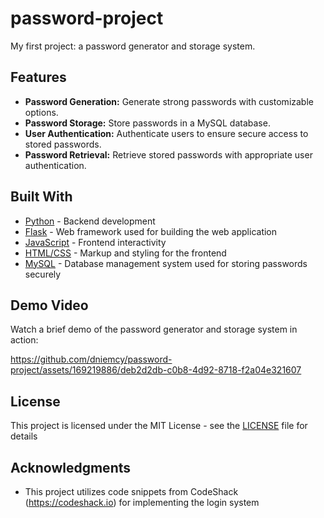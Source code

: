 # password-project
My first project: a password generator and storage system. 

## Features
* **Password Generation:** Generate strong passwords with customizable options.
* **Password Storage:** Store passwords in a MySQL database.
* **User Authentication:** Authenticate users to ensure secure access to stored passwords.
* **Password Retrieval:** Retrieve stored passwords with appropriate user authentication.

## Built With
- [Python](https://www.python.org/) - Backend development
- [Flask](https://flask.palletsprojects.com/) - Web framework used for building the web application
- [JavaScript](https://developer.mozilla.org/en-US/docs/Web/JavaScript) - Frontend interactivity
- [HTML/CSS](https://developer.mozilla.org/en-US/docs/Web/HTML) - Markup and styling for the frontend
- [MySQL](https://www.mysql.com/) - Database management system used for storing passwords securely

## Demo Video

Watch a brief demo of the password generator and storage system in action:

https://github.com/dniemcy/password-project/assets/169219886/deb2d2db-c0b8-4d92-8718-f2a04e321607

## License

This project is licensed under the MIT License - see the [LICENSE](LICENSE) file for details

## Acknowledgments

* This project utilizes code snippets from CodeShack (https://codeshack.io) for implementing the login system
